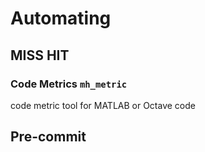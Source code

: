 # Automating

<!-- How to make sure your code STAYS clean. -->

## MISS HIT

### Code Metrics `mh_metric`

code metric tool for MATLAB or Octave code





## Pre-commit



<!-- 

## Pre-commit-CI

!!! warning

    Only works on github repositories.

## CI/CD in gitlab

### Setting up a CI/CD pipeline

!!! tip 

    Create scripts that you can run locally and in CI. 
    
-->
